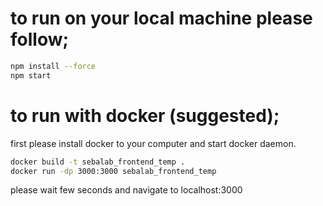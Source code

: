# to run on your local machine please follow;

```sh
npm install --force
npm start
```

# to run with docker (suggested);
first please install docker to your computer and start docker daemon.

```sh
docker build -t sebalab_frontend_temp .
docker run -dp 3000:3000 sebalab_frontend_temp
```

please wait few seconds and navigate to localhost:3000
